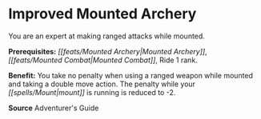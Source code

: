 ﻿---
cssclass: [feats]

---
# Improved Mounted Archery

You are an expert at making ranged attacks while mounted.

**Prerequisites:** _[[feats/Mounted Archery|Mounted Archery]]_, _[[feats/Mounted Combat|Mounted Combat]]_, Ride 1 rank.

**Benefit:** You take no penalty when using a ranged weapon while mounted and taking a double move action. The penalty while your _[[spells/Mount|mount]]_ is running is reduced to -2.

**Source** Adventurer's Guide